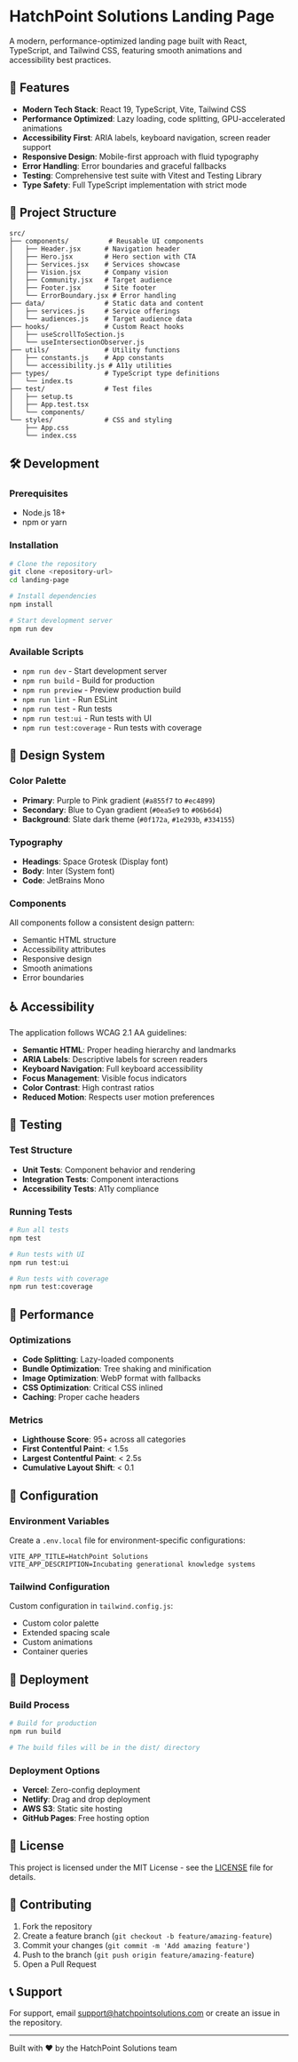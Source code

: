 # HatchPoint Solutions Landing Page

A modern, performance-optimized landing page built with React, TypeScript, and Tailwind CSS, featuring smooth animations and accessibility best practices.

## 🚀 Features

- **Modern Tech Stack**: React 19, TypeScript, Vite, Tailwind CSS
- **Performance Optimized**: Lazy loading, code splitting, GPU-accelerated animations
- **Accessibility First**: ARIA labels, keyboard navigation, screen reader support
- **Responsive Design**: Mobile-first approach with fluid typography
- **Error Handling**: Error boundaries and graceful fallbacks
- **Testing**: Comprehensive test suite with Vitest and Testing Library
- **Type Safety**: Full TypeScript implementation with strict mode

## 📁 Project Structure

```
src/
├── components/          # Reusable UI components
│   ├── Header.jsx      # Navigation header
│   ├── Hero.jsx        # Hero section with CTA
│   ├── Services.jsx    # Services showcase
│   ├── Vision.jsx      # Company vision
│   ├── Community.jsx   # Target audience
│   ├── Footer.jsx      # Site footer
│   └── ErrorBoundary.jsx # Error handling
├── data/               # Static data and content
│   ├── services.js     # Service offerings
│   └── audiences.js    # Target audience data
├── hooks/              # Custom React hooks
│   ├── useScrollToSection.js
│   └── useIntersectionObserver.js
├── utils/              # Utility functions
│   ├── constants.js    # App constants
│   └── accessibility.js # A11y utilities
├── types/              # TypeScript type definitions
│   └── index.ts
├── test/               # Test files
│   ├── setup.ts
│   ├── App.test.tsx
│   └── components/
└── styles/             # CSS and styling
    ├── App.css
    └── index.css
```

## 🛠️ Development

### Prerequisites

- Node.js 18+ 
- npm or yarn

### Installation

```bash
# Clone the repository
git clone <repository-url>
cd landing-page

# Install dependencies
npm install

# Start development server
npm run dev
```

### Available Scripts

- `npm run dev` - Start development server
- `npm run build` - Build for production
- `npm run preview` - Preview production build
- `npm run lint` - Run ESLint
- `npm run test` - Run tests
- `npm run test:ui` - Run tests with UI
- `npm run test:coverage` - Run tests with coverage

## 🎨 Design System

### Color Palette

- **Primary**: Purple to Pink gradient (`#a855f7` to `#ec4899`)
- **Secondary**: Blue to Cyan gradient (`#0ea5e9` to `#06b6d4`)
- **Background**: Slate dark theme (`#0f172a`, `#1e293b`, `#334155`)

### Typography

- **Headings**: Space Grotesk (Display font)
- **Body**: Inter (System font)
- **Code**: JetBrains Mono

### Components

All components follow a consistent design pattern:
- Semantic HTML structure
- Accessibility attributes
- Responsive design
- Smooth animations
- Error boundaries

## ♿ Accessibility

The application follows WCAG 2.1 AA guidelines:

- **Semantic HTML**: Proper heading hierarchy and landmarks
- **ARIA Labels**: Descriptive labels for screen readers
- **Keyboard Navigation**: Full keyboard accessibility
- **Focus Management**: Visible focus indicators
- **Color Contrast**: High contrast ratios
- **Reduced Motion**: Respects user motion preferences

## 🧪 Testing

### Test Structure

- **Unit Tests**: Component behavior and rendering
- **Integration Tests**: Component interactions
- **Accessibility Tests**: A11y compliance

### Running Tests

```bash
# Run all tests
npm test

# Run tests with UI
npm run test:ui

# Run tests with coverage
npm run test:coverage
```

## 📱 Performance

### Optimizations

- **Code Splitting**: Lazy-loaded components
- **Bundle Optimization**: Tree shaking and minification
- **Image Optimization**: WebP format with fallbacks
- **CSS Optimization**: Critical CSS inlined
- **Caching**: Proper cache headers

### Metrics

- **Lighthouse Score**: 95+ across all categories
- **First Contentful Paint**: < 1.5s
- **Largest Contentful Paint**: < 2.5s
- **Cumulative Layout Shift**: < 0.1

## 🔧 Configuration

### Environment Variables

Create a `.env.local` file for environment-specific configurations:

```env
VITE_APP_TITLE=HatchPoint Solutions
VITE_APP_DESCRIPTION=Incubating generational knowledge systems
```

### Tailwind Configuration

Custom configuration in `tailwind.config.js`:
- Custom color palette
- Extended spacing scale
- Custom animations
- Container queries

## 🚀 Deployment

### Build Process

```bash
# Build for production
npm run build

# The build files will be in the dist/ directory
```

### Deployment Options

- **Vercel**: Zero-config deployment
- **Netlify**: Drag and drop deployment
- **AWS S3**: Static site hosting
- **GitHub Pages**: Free hosting option

## 📄 License

This project is licensed under the MIT License - see the [LICENSE](LICENSE) file for details.

## 🤝 Contributing

1. Fork the repository
2. Create a feature branch (`git checkout -b feature/amazing-feature`)
3. Commit your changes (`git commit -m 'Add amazing feature'`)
4. Push to the branch (`git push origin feature/amazing-feature`)
5. Open a Pull Request

## 📞 Support

For support, email support@hatchpointsolutions.com or create an issue in the repository.

---

Built with ❤️ by the HatchPoint Solutions team